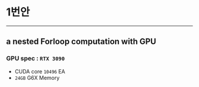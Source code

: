 # 1번안

---

## a nested Forloop computation with GPU

### GPU spec : `RTX 3090`

- CUDA core `10496` EA
- `24GB` G6X Memory
